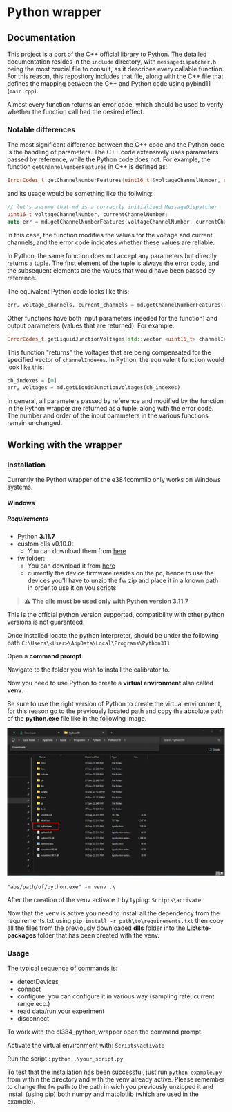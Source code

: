# Python wrapper

## Documentation
This project is a port of the C++ official library to Python. The detailed documentation resides in the ```include``` directory, with ```messagedispatcher.h``` being the most crucial file to consult, as it describes every callable function. For this reason, this repository includes that file, along with the C++ file that defines the mapping between the C++ and Python code using pybind11 (```main.cpp```).

Almost every function returns an error code, which should be used to verify whether the function call had the desired effect.
### Notable differences
The most significant difference between the C++ code and the Python code is the handling of parameters. The C++ code extensively uses parameters passed by reference, while the Python code does not.
For example, the function ```getChannelNumberFeatures``` in C++ is defined as:

```cpp
ErrorCodes_t getChannelNumberFeatures(uint16_t &voltageChannelNumber, uint16_t &currentChannelNumber);
```
and its usage would be something like the follwing:
```cpp
// let's assume that md is a correctly initialized MessageDispatcher
uint16_t voltageChannelNumber, currentChannelNumber;
auto err = md.getChannelNumberFeatures(voltageChannelNumber, currentChannelNumber)
```
In this case, the function modifies the values for the voltage and current channels, and the error code indicates whether these values are reliable.

In Python, the same function does not accept any parameters but directly returns a tuple. 
The first element of the tuple is always the error code, and the subsequent elements are the values that would have been passed by reference.

The equivalent Python code looks like this:
```python
err, voltage_channels, current_channels = md.getChannelNumberFeatures()
``` 

Other functions have both input parameters (needed for the function) and output parameters (values that are returned). For example:
```cpp
ErrorCodes_t getLiquidJunctionVoltages(std::vector <uint16_t> channelIndexes, std::vector <Measurement_t> &voltages);
```
This function "returns" the voltages that are being compensated for the specified vector of   ```channelIndexes```. 
In Python, the equivalent function would look like this:
```python
ch_indexes = [0]
err, voltages = md.getLiquidJunctionVoltages(ch_indexes)
``` 

In general, all parameters passed by reference and modified by the function in the Python wrapper are returned as a tuple, along with the error code. The number and order of the input parameters in the various functions remain unchanged.

## Working with the wrapper
### Installation
Currently the Python wrapper of the e384commlib only works on Windows systems.

#### Windows
##### Requirements
- Python **3.11.7**
- custom dlls v0.10.0:
    - You can download them from [here](https://elements-ic.com/wp-content/uploads/2024/02/python_3_11_7_dlls.zip)
- fw folder:
    - You can download it from [here](https://elements-ic.com/wp-content/uploads/2024/02/fw.zip)
    - currently the device firmware resides on the pc, hence to use the devices you'll have to unzip the fw zip and place it in a known path in order to use it on you scripts

> :warning: **The dlls must be used only with Python version 3.11.7**

This is the official python version supported, compatibility with other python versions is not guaranteed.

Once installed locate the python interpreter, should be under the following path ```C:\Users\<User>\AppData\Local\Programs\Python311```

Open a **command prompt**.

Navigate to the folder you wish to install the calibrator to.

Now you need to use Python to create a **virtual environment** also called **venv**.

Be sure to use the right version of Python to create the virtual environment, for this reason go to the previously located path and copy the absolute path of the **python.exe** file like in the following image.

![Python Path](./images/pp.png "Python Path")

```
"abs/path/of/python.exe" -m venv .\
```
After the creation of the venv activate it by typing: ```Scripts\activate```

Now that the venv is active you need to install all the dependency from the requirements.txt using ```pip install -r path\to\requirements.txt``` then copy all the files from the previously downloaded **dlls** folder into the **Lib\site-packages** folder that has been created with the venv.

### Usage
The typical sequence of commands is:
- detectDevices
- connect
- configure: you can configure it in various way (sampling rate, current range ecc.)
- read data/run your experiment
- disconnect

To work with the cl384_python_wrapper open the command prompt.

Activate the virtual environment with: ```Scripts\activate```

Run the script : ```python .\your_script.py```

To test that the installation has been successful, just run ```python example.py``` from within the directory and with the venv already active.
Please remember to change the fw path to the path in wich you previously unzipped it and install (using pip) both numpy and matplotlib (which are used in the example).